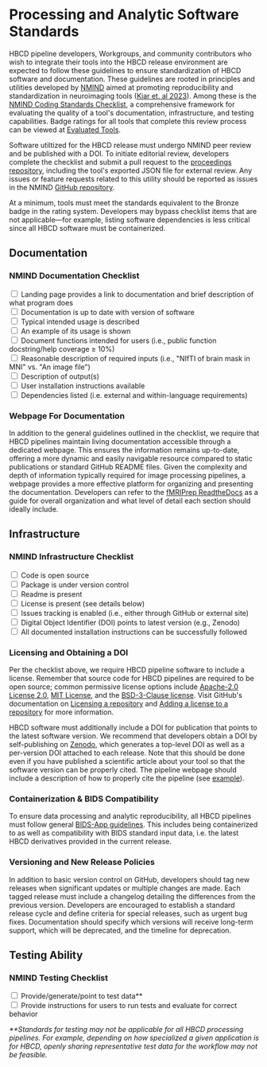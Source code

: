 # Processing and Analytic Software Standards
HBCD pipeline developers, Workgroups, and community contributors who wish to integrate their tools into the HBCD release environment are expected to follow these guidelines to ensure standardization of HBCD software and documentation. These guidelines are rooted in principles and utilities developed by [NMIND](https://www.nmind.org/about) aimed at promoting reproducibility and standardization in neuroimaging tools ([Kiar et. al 2023](https://www.nature.com/articles/s41562-023-01647-0)). Among these is the [NMIND Coding Standards Checklist](https://www.nmind.org/standards-checklist/), a comprehensive framework for evaluating the quality of a tool's documentation, infrastructure, and testing capabilities. Badge ratings for all tools that complete this review process can be viewed at [Evaluated Tools](https://www.nmind.org/proceedings/). 

Software utiltized for the HBCD release must undergo NMIND peer review and be published with a DOI. To initiate editorial review, developers complete the checklist and submit a pull request to the [proceedings repository](https://github.com/nmind/proceedings), including the tool's exported JSON file for external review. Any issues or feature requests related to this utility should be reported as issues in the NMIND [GitHub repository](https://github.com/nmind/standards-checklist). 

At a minimum, tools must meet the standards equivalent to the Bronze badge in the rating system. Developers may bypass checklist items that are not applicable—for example, listing software dependencies is less critical since all HBCD software must be containerized.

## Documentation 
### NMIND Documentation Checklist
<input type="checkbox"> Landing page provides a link to documentation and brief description of what program does<br>
<input type="checkbox"> Documentation is up to date with version of software<br>
<input type="checkbox">  Typical intended usage is described<br>
<input type="checkbox">  An example of its usage is shown<br>
<input type="checkbox">  Document functions intended for users (i.e., public function docstring/help coverage ≥ 10%)<br>
<input type="checkbox">  Reasonable description of required inputs (i.e., "NIfTI of brain mask in MNI" vs. "An image file")<br>
<input type="checkbox">  Description of output(s)<br>
<input type="checkbox">  User installation instructions available<br>
<input type="checkbox">  Dependencies listed (i.e. external and within-language requirements)<br>

### Webpage For Documentation
In addition to the general guidelines outlined in the checklist, we require that HBCD pipelines maintain living documentation accessible through a dedicated webpage. This ensures the information remains up-to-date, offering a more dynamic and easily navigable resource compared to static publications or standard GitHub README files. Given the complexity and depth of information typically required for image processing pipelines, a webpage provides a more effective platform for organizing and presenting the documentation. Developers can refer to the [fMRIPrep ReadtheDocs](https://fmriprep.org/en/stable/) as a guide for overall organization and what level of detail each section should ideally include. 

## Infrastructure
### NMIND Infrastructure Checklist
<input type="checkbox"> Code is open source<br>
<input type="checkbox"> Package is under version control<br>
<input type="checkbox"> Readme is present<br>
<input type="checkbox"> License is present (see details below)<br>
<input type="checkbox"> Issues tracking is enabled (i.e., either through GitHub or external site)<br>
<input type="checkbox"> Digital Object Identifier (DOI) points to latest version (e.g., Zenodo)<br>
<input type="checkbox"> All documented installation instructions can be successfully followed<br>

### Licensing and Obtaining a DOI
Per the checklist above, we require HBCD pipeline software to include a license. Remember that source code for HBCD pipelines are required to be open source; common permissive license options include [Apache-2.0 License 2.0](https://github.com/DCAN-Labs/hbcd-docs/community/license/new?branch=main&filename=LICENSE&template=apache-2.0), [MIT License](https://github.com/DCAN-Labs/hbcd-docs/community/license/new?branch=main&filename=LICENSE&template=mit), and the [BSD-3-Clause license](https://github.com/DCAN-Labs/hbcd-docs/community/license/new?branch=main&filename=LICENSE&template=bsd-3-clause). Visit GitHub's documentation on [Licensing a repository](https://docs.github.com/en/repositories/managing-your-repositorys-settings-and-features/customizing-your-repository/licensing-a-repository) and [Adding a license to a repository](https://docs.github.com/en/communities/setting-up-your-project-for-healthy-contributions/adding-a-license-to-a-repository) for more information. 

HBCD software must additionally include a DOI for publication that points to the latest software version. We recommend that developers obtain a DOI by self-publishing on [Zenodo](https://cdnis-brain.readthedocs.io/zenodo/), which generates a top-level DOI as well as a per-version DOI attached to each release. Note that this should be done even if you have published a scientific article about your tool so that the software version can be properly cited. The pipeline webpage should include a description of how to properly cite the pipeline (see [example](https://fmriprep.org/en/stable/#citation)). 

### Containerization & BIDS Compatibility 
To ensure data processing and analytic reproducibility, all HBCD pipelines must follow general [BIDS-App guidelines](https://bids-apps.neuroimaging.io/). This includes being containerized to as well as compatibility with BIDS standard input data, i.e. the latest HBCD derivatives provided in the current release. 

### Versioning and New Release Policies
In addition to basic version control on GitHub, developers should tag new releases when significant updates or multiple changes are made. Each tagged release must include a changelog detailing the differences from the previous version. Developers are encouraged to establish a standard release cycle and define criteria for special releases, such as urgent bug fixes. Documentation should specify which versions will receive long-term support, which will be deprecated, and the timeline for deprecation.

## Testing Ability

### NMIND Testing Checklist
<input type="checkbox"> Provide/generate/point to test data**<br>
<input type="checkbox"> Provide instructions for users to run tests and evaluate for correct behavior

<i>**Standards for testing may not be applicable for all HBCD processing pipelines. For example, depending on how specialized a given application is for HBCD, openly sharing representative test data for the workflow may not be feasible.</i>
